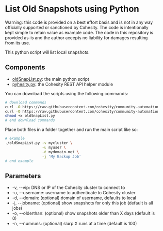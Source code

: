 # List Old Snapshots using Python

Warning: this code is provided on a best effort basis and is not in any way officially supported or sanctioned by Cohesity. The code is intentionally kept simple to retain value as example code. The code in this repository is provided as-is and the author accepts no liability for damages resulting from its use.

This python script will list local snapshots.

## Components

* [oldSnapList.py](https://raw.githubusercontent.com/cohesity/community-automation-samples/main/python/oldSnapList/oldSnapList.py): the main python script
* [pyhesity.py](https://raw.githubusercontent.com/cohesity/community-automation-samples/main/python/pyhesity/pyhesity.py): the Cohesity REST API helper module

You can download the scripts using the following commands:

```bash
# download commands
curl -O https://raw.githubusercontent.com/cohesity/community-automation-samples/main/python/oldSnapList/oldSnapList.py
curl -O https://raw.githubusercontent.com/cohesity/community-automation-samples/main/python/pyhesity.py
chmod +x oldSnapList.py
# end download commands
```

Place both files in a folder together and run the main script like so:

```bash
# example
./oldSnapList.py -v mycluster \
                 -u myuser \
                 -d mydomain.net \
                 -j 'My Backup Job'
# end example
```

## Parameters

* -v, --vip: DNS or IP of the Cohesity cluster to connect to
* -u, --username: username to authenticate to Cohesity cluster
* -d, --domain: (optional) domain of username, defaults to local
* -j, --jobname: (optional) show snapshots for only this job (default is all jobs)
* -o, --olderthan: (optional) show snapshots older than X days (default is 0)
* -n, --numruns: (optional) slurp X runs at a time (default is 100)
